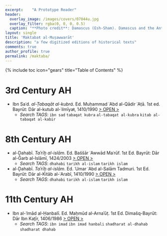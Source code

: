```yaml
---
excerpt:	"A Prototype Reader"
header:
  overlay_image: /images/covers/07044u.jpg
  overlay_filter: rgba(0, 0, 0, 0.5)
  caption: "**Photo credit**: Damascus (Esh-Sham). Damascus and the Anti Lebanon. *Library of Congress*, [  LC-DIG-matpc-07044](http://www.loc.gov/pictures/item/mpc2004007427/PP/)"
layout: single
title: 'Maktabaŧ al-Muṣawwarāt'
description: "a few digitized editions of historical texts"
comments: true
author_profile: true
permalink: /maktaba/
---
```


{% include toc icon="gears" title="Table of Contents" %}

# 3rd Century AH

* Ibn Saʿd. *al-Ṭabaqāt al-kubrá*. Ed. Muḥammad ʿAbd al-Qādir ʿAṭā. 1st ed. Bayrūt: Dār al-kutub al-ʿilmīyaŧ, 1410/1990 [> OPEN >](https://historyofislam.github.io/?/0230IbnSacd/TabaqatKubra/BY1990MQC01-ara1/V00P0001)
	* *Search TAGS*: `ibn sad` `tabaqat kubra` `al-tabaqat al-kubra` `kitab al-tabaqat al-kabir`

# 8th Century AH

* al-Ḏahabī. *Taʾrīḫ al-islām*. Ed. Baššār ʿAwwād Maʿrūf. 1st Ed. Bayrūt: Dār al-Ġarb al-Islāmī, 1424/2003 [> OPEN >](https://historyofislam.github.io/?/0748Dhahabi/TarikhIslam/BY2003BCM01-ara1/V00P0000)
	* *Search TAGS*: `dhahabi` `tarikh al-islam` `tarikh islam`
* al-Ḏahabī. *Taʾrīḫ al-islām*. Ed. ʿUmar ʿAbd al-Salām Tadmuri. 1st Ed. Bayrūt: Dār al-Kitāb al-ʿArabī, 1410/1990 [> OPEN >](https://historyofislam.github.io/?/0748Dhahabi/TarikhIslam/BY1990TAD01-ara1/V00P0000)
	* *Search TAGS*: `dhahabi` `tarikh al-islam` `tarikh islam`

# 11th Century AH

* Ibn al-ʿImād al-Ḥanbalī. Ed. Maḥmūd al-Arnaʾūṭ. 1st Ed. Dimašq-Bayrūt: Dār Ibn Kaṯīr, 1406/1986 [> OPEN >](https://historyofislam.github.io/?/1089IbnCimad/Shadharat/DM1986ARN01-ara1/V00P0000)
	* *Search TAGS*: `ibn imad` `ibn imad hanbali` `shadharat al-dhahab` `shadharat dhahab`

